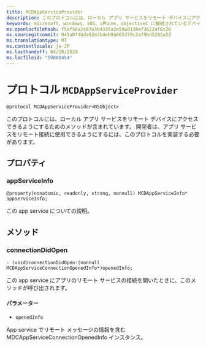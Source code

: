 ```yaml
---
title: MCDAppServiceProvider
description: このプロトコルには、ローカル アプリ サービスをリモート デバイスにアクセスできるようにするためのメソッドが含まれています。
keywords: microsoft、windows、iOS、iPhone、objectiveC に接続されているデバイス、プロジェクトのローマ
ms.openlocfilehash: f5af56a2c87e3b4335a2a59a0130ef3622af6c26
ms.sourcegitcommit: 945a0f4bda02e3b4eb9a665379c2af9bd5285a53
ms.translationtype: MT
ms.contentlocale: ja-JP
ms.lasthandoff: 04/18/2019
ms.locfileid: "59800454"
---
```

# <a name="protocol-mcdappserviceprovider"></a>プロトコル `MCDAppServiceProvider`

```
@protocol MCDAppServiceProvider<NSObject>
```

このプロトコルには、ローカル アプリ サービスをリモート デバイスにアクセスできるようにするためのメソッドが含まれています。 開発者は、アプリ サービスをリモート接続に使用できるようにするには、このプロトコルを実装する必要があります。

## <a name="properties"></a>プロパティ
 
### <a name="appserviceinfo"></a>appServiceInfo
`@property(nonatomic, readonly, strong, nonnull) MCDAppServiceInfo* appServiceInfo;`

この app service についての説明。

## <a name="methods"></a>メソッド

### <a name="connectiondidopen"></a>connectionDidOpen
`- (void)connectionDidOpen:(nonnull MCDAppServiceConnectionOpenedInfo*)openedInfo;`

この app service にアプリのリモート サービスの接続を開いたときに、このメソッドが呼び出されます。

#### <a name="parameters"></a>パラメーター 
* `openedInfo`

App service でリモート メッセージの情報を含む MDCAppServiceConnectionOpenedInfo インスタンス。